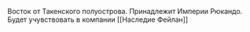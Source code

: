 Восток от Такенского полуострова. Принадлежит Империи Рюкандо. Будет учувствовать в компании [[Наследие Фейлан]]